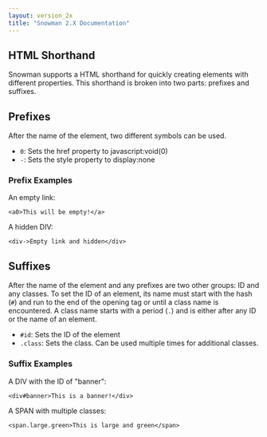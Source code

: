 ```yaml
---
layout: version_2x
title: "Snowman 2.X Documentation"
---
```


## HTML Shorthand

Snowman supports a HTML shorthand for quickly creating elements with different properties. This shorthand is broken into two parts: prefixes and suffixes.

## Prefixes

After the name of the element, two different symbols can be used.

* `0`: Sets the href property to javascript:void(0)
* `-`: Sets the style property to display:none

### Prefix Examples

An empty link:

`<a0>This will be empty!</a>`

A hidden DIV:

`<div->Empty link and hidden</div>`

## Suffixes

After the name of the element and any prefixes are two other groups: ID and any classes. To set the ID of an element, its name must start with the hash (`#`) and run to the end of the opening tag or until a class name is encountered. A class name starts with a period (`.`) and is either after any ID or the name of an element.

* `#id`: Sets the ID of the element
* `.class`: Sets the class. Can be used multiple times for additional classes.

### Suffix Examples

A DIV with the ID of "banner":

`<div#banner>This is a banner!</div>`

A SPAN with multiple classes:

`<span.large.green>This is large and green</span>`
